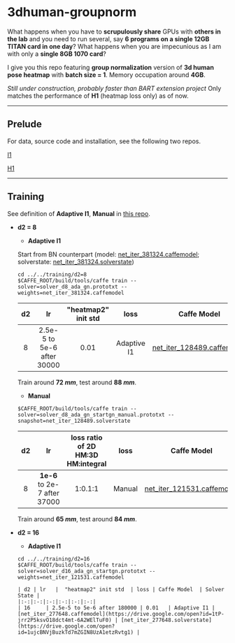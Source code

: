 # 3dhuman-groupnorm
What happens when you have to **scrupulously share** GPUs with **others in the lab** and you need to run several, say **6 programs on a single 12GB TITAN card in one day**? What happens when you are impecunious as I am with only a **single 8GB 1070 card**? 

I give you this repo featuring **group normalization** version of **3d human pose heatmap** with **batch size = 1**. Memory occupation around **4GB**.

*Still under construction, probably faster than BART extension project* Only matches the performance of **H1** (heatmap loss only) as of now. 


----
## Prelude
For data, source code and installation, see the following two repos.

[I1](https://github.com/strawberryfg/int-3dhuman-I1)

[H1](https://github.com/strawberryfg/c2f-3dhm-human-caffe)

----
## Training 
See definition of **Adaptive I1**, **Manual** in [this repo](https://github.com/strawberryfg/int-3dhuman-I1).

- **d2 = 8**
  - **Adaptive I1**
  
  
  Start from BN counterpart (model: [net_iter_381324.caffemodel](https://drive.google.com/open?id=19MIdUvYXC90u58UMtfoXCirVwCZD6dHw); solverstate: [net_iter_381324.solverstate](https://drive.google.com/open?id=1hygJdVEdwZvk5JueKtr8fZDhwIlfMqZO))
  ```
  cd ../../training/d2=8
  $CAFFE_ROOT/build/tools/caffe train --solver=solver_d8_ada_gn.prototxt --weights=net_iter_381324.caffemodel
  ```
  | d2 | lr   |  "heatmap2" init std  | loss | Caffe Model  | Solver State |
  |:-:|:-:|:-:|:-:|:-:|:-:|
  | 8     | 2.5e-5 to 5e-6 after 30000 | 0.01   | Adaptive I1 | [net_iter_128489.caffemodel](https://drive.google.com/open?id=1-HVZolMWHPO7R1B_bjjoRLm6bP-1vE-H) | [net_iter_128489.solverstate](https://drive.google.com/open?id=1g5-ogIUVplDny3e_B_mXXcl8A5_EyRqR)|
  
  Train around **72 *mm***, test around **88 *mm***.
  
  - **Manual**
  
  ```
  $CAFFE_ROOT/build/tools/caffe train --solver=solver_d8_ada_gn_startgn_manual.prototxt --snapshot=net_iter_128489.solverstate
  ```
  | d2 | lr   |  loss ratio of 2D HM:3D HM:integral   | loss | Caffe Model  | Solver State |
  |:-:|:-:|:-:|:-:|:-:|:-:|
  | 8     | **1e-6** to 2e-7 after 37000 | 1:0.1:1   | Manual | [net_iter_121531.caffemodel](https://drive.google.com/open?id=1fgjHg0v2zzdlP9FD3wObwGtmITl7-0Lo)| [net_iter_121531.solverstate](https://drive.google.com/open?id=1YPGEiuNRXC54tn7a960v8ijq0mrAr5_R)|
  
  Train around **65 *mm***, test around **84 *mm***.
  
- **d2 = 16**
  - **Adaptive I1**
  ```
  cd ../../training/d2=16
  $CAFFE_ROOT/build/tools/caffe train --solver=solver_d16_ada_gn_startgn.prototxt --weights=net_iter_121531.caffemodel
  
  | d2 | lr   |  "heatmap2" init std  | loss | Caffe Model  | Solver State |
  |:-:|:-:|:-:|:-:|:-:|:-:|
  | 16     | 2.5e-5 to 5e-6 after 180000 | 0.01   | Adaptive I1 | [net_iter_277648.caffemodel](https://drive.google.com/open?id=1tP-jrr2P5ksvO18dct4mt-6A2WElTuF0) | [net_iter_277648.solverstate](https://drive.google.com/open?id=1ujcBNVjBuzkTd7mZGIN8UzA1etzRvtg1) |
  